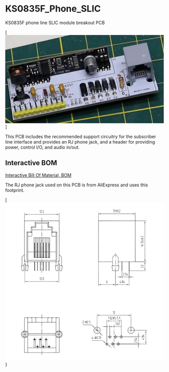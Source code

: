 # KS0835F_Phone_SLIC

KS0835F phone line SLIC module breakout PCB

[![PCB](Doc/Assembled_PCB.png)]

This PCB includes the recommended support circuitry for the subscriber line interface and provides an RJ phone jack, and a header for providing power, control I/O, and audio in/out.

## Interactive BOM

[Interactive Bill Of Material, BOM](https://matsk.github.io/KS0835F_Phone_SLIC/ibom.html)

The RJ phone jack used on this PCB is from AliExpress and uses this footprint.

[![RJ](Doc/RJ_Connector_Specs.jpg)}
